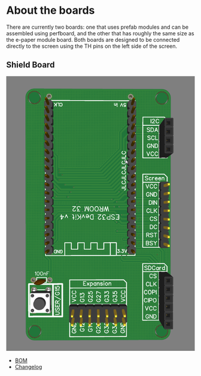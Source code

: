 # About the boards

There are currently two boards: one that uses prefab modules and can be assembled using perfboard, and the other that has roughly the same size as the e-paper module board. Both boards are designed to be connected directly to the screen using the TH pins on the left side of the screen.

## Shield Board
![Shield Board](Shield/Render%20Preview.png?v=4&s=200)

* [BOM](Shield/BOM.md) 
* [Changelog](Shield/CHANGELOG.md)





